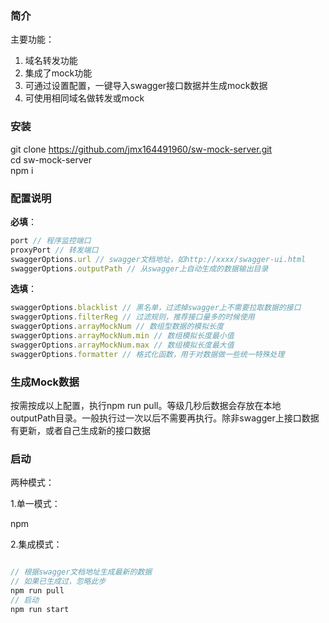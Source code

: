 ### 简介

主要功能：
1. 域名转发功能
2. 集成了mock功能
3. 可通过设置配置，一键导入swagger接口数据并生成mock数据
4. 可使用相同域名做转发或mock

### 安装

git clone https://github.com/jmx164491960/sw-mock-server.git  
cd sw-mock-server  
npm i

### 配置说明

**必填**：
```js
port // 程序监控端口
proxyPort // 转发端口
swaggerOptions.url // swagger文档地址，如http://xxxx/swagger-ui.html
swaggerOptions.outputPath // 从swagger上自动生成的数据输出目录
```

**选填**：
```js
swaggerOptions.blacklist // 黑名单，过滤掉swagger上不需要拉取数据的接口
swaggerOptions.filterReg // 过滤规则，推荐接口量多的时候使用
swaggerOptions.arrayMockNum // 数组型数据的模拟长度
swaggerOptions.arrayMockNum.min // 数组模拟长度最小值 
swaggerOptions.arrayMockNum.max // 数组模拟长度最大值
swaggerOptions.formatter // 格式化函数，用于对数据做一些统一特殊处理
```

### 生成Mock数据

按需按成以上配置，执行npm run pull。等级几秒后数据会存放在本地outputPath目录。一般执行过一次以后不需要再执行。除非swagger上接口数据有更新，或者自己生成新的接口数据


### 启动

两种模式：

1.单一模式：

npm

2.集成模式：

```js

// 根据swagger文档地址生成最新的数据
// 如果已生成过，忽略此步
npm run pull
// 启动
npm run start
```

